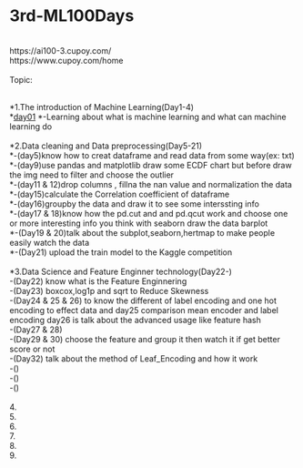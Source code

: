 # 3rd-ML100Days
<br>
https://ai100-3.cupoy.com/

<br>
https://www.cupoy.com/home

<br>
<br>
Topic:
<br>
<br>

*1.The introduction of Machine Learning(Day1-4)
<br>
  *<a href="https://github.com/Yifong-Cheng/3rd-ML100Days/blob/master/homework/Day_001_HW.ipynb">day01</a>
  *-Learning about what is machine learning and what can machine learning do
<br><br>
*2.Data cleaning and Data preprocessing(Day5-21)
<br>
  *-(day5)know how to creat dataframe and read data from some way(ex: txt)
<br>
  *-(day9)use pandas and matplotlib draw some ECDF chart but before draw the img need to filter and choose the outlier
<br>
  *-(day11 & 12)drop columns , fillna the nan value and normalization the data
<br>
  *-(day15)calculate the Correlation coefficient of dataframe
<br>
  *-(day16)groupby the data and draw it to see some interssting info
<br>
  *-(day17 & 18)know how the pd.cut and and pd.qcut work and choose one or more interesting  info you think with seaborn draw the data barplot 
<br>
  *-(Day19 & 20)talk about the subplot,seaborn,hertmap to make people easily watch the data
<br>
  *-(Day21) upload the train model to the Kaggle competition
<br><br>
*3.Data Science and Feature Enginner technology(Day22-)
<br>
-(Day22) know what is the Feature Enginnering
<br>
-(Day23) boxcox,log1p and sqrt to Reduce Skewness
<br>
-(Day24 & 25 & 26) to know the different of label encoding and one hot encoding to effect data and day25 comparison mean encoder and label encoding day26 is talk about the advanced usage like feature hash
<br>
-(Day27 & 28)
<br>
-(Day29 & 30) choose the feature and group it then watch it if get better score or not
<br>
-(Day32) talk about the method of Leaf_Encoding and how it work
<br>
-()
<br>
-()
<br>
-()
<br><br>
4.
<br>
5.
<br>
6.
<br>
7.
<br>
8.
<br>
9.
<br>
